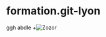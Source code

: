 # formation.git-lyon
ggh
abdle
+![Zozor](http://uploads.siteduzero.com/files/420001_421000/420263.png)
